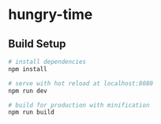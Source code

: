 # hungry-time

> 

## Build Setup

``` bash
# install dependencies
npm install

# serve with hot reload at localhost:8080
npm run dev

# build for production with minification
npm run build
```
